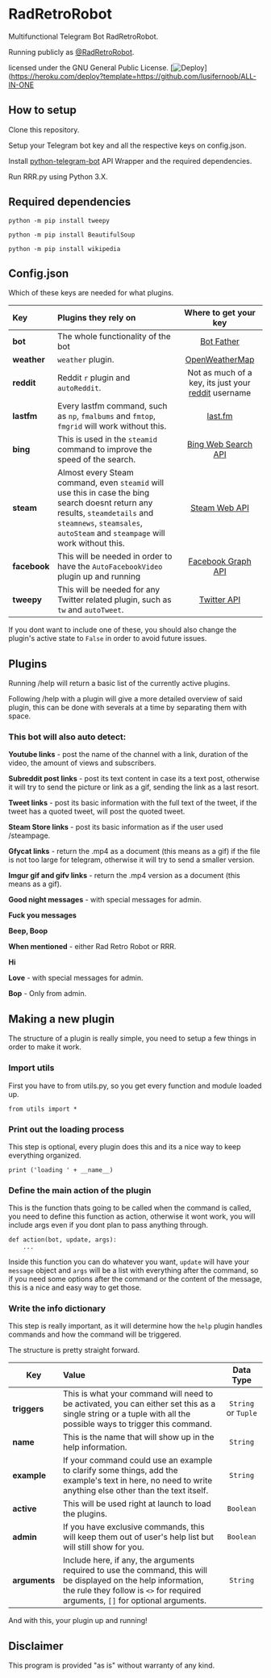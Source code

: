 # RadRetroRobot

Multifunctional Telegram Bot RadRetroRobot.

Running publicly as [@RadRetroRobot](http://telegram.me/radretrorobot).

licensed under the GNU General Public License. 
 [![Deploy](https://www.herokucdn.com/deploy/button.svg)](https://heroku.com/deploy?template=https://github.com/lusifernoob/ALL-IN-ONE
## How to setup
Clone this repository.

Setup your Telegram bot key and all the respective keys on config.json.

Install [python-telegram-bot](https://python-telegram-bot.org) API Wrapper and the required dependencies.

Run RRR.py using Python 3.X.

## Required dependencies

`python -m pip install tweepy`

`python -m pip install BeautifulSoup`

`python -m pip install wikipedia`

## Config.json

Which of these keys are needed for what plugins.

| Key | Plugins they rely on | Where to get your key | 
| :-- | :------------------- | :-------------------: |
|**bot**|The whole functionality of the bot | [Bot Father](t.me/BotFather)|
|**weather**| `weather` plugin.|[OpenWeatherMap](https://openweathermap.org/price)|
|**reddit**| Reddit `r` plugin and `autoReddit`. | Not as much of a key, its just your [reddit](www.reddit.com) username|
|**lastfm**|Every lastfm command, such as `np`, `fmalbums` and `fmtop`, `fmgrid` will work without this. | [last.fm](https://www.last.fm/api) |
|**bing**|This is used in the `steamid` command to improve the speed of the search.| [Bing Web Search API](https://azure.microsoft.com/en-us/services/cognitive-services/bing-web-search-api/) |
|**steam**| Almost every Steam command, even `steamid` will use this in case the bing search doesnt return any results, `steamdetails` and `steamnews`, `steamsales`, `autoSteam` and `steampage` will work without this. | [Steam Web API](https://steamcommunity.com/dev/apikey)| 
|**facebook** |This will be needed in order to have the `AutoFacebookVideo` plugin up and running | [Facebook Graph API](https://developers.facebook.com/docs/graph-api) |
|**tweepy**|This will be needed for any Twitter related plugin, such as `tw` and `autoTweet`.|[Twitter API](https://apps.twitter.com/)|

If you dont want to include one of these, you should also change the plugin's active state to `False` in order to avoid future issues.

## Plugins

Running /help will return a basic list of the currently active plugins.

Following /help with a plugin will give a more detailed overview of said plugin, this can be done with severals at a time by separating them with space.

### This bot will also auto detect:

 **Youtube links** - post the name of the channel with a link, duration of the video, the amount of views and subscribers.

 **Subreddit post links** - post its text content in case its a text post, otherwise it will try to send the picture or link as a gif, sending the link as a last resort.
 
 **Tweet links** - post its basic information with the full text of the tweet, if the tweet has a quoted tweet, will post the quoted tweet.
 
 **Steam Store links** - post its basic information as if the user used /steampage.
 
 **Gfycat links** - return the .mp4 as a document (this means as a gif) if the file is not too large for telegram, otherwise it will try to send a smaller version.
 
 **Imgur gif and gifv links** - return the .mp4 version as a document (this means as a gif).
 
 **Good night messages** - with special messages for admin.
 
 **Fuck you messages**
 
 **Beep, Boop**
 
 **When mentioned** - either Rad Retro Robot or RRR.
 
 **Hi**
 
 **Love** - with special messages for admin.
 
 **Bop** - Only from admin.
 
## Making a new plugin

The structure of a plugin is really simple, you need to setup a few things in order to make it work.

### Import utils

First you have to from utils.py, so you get every function and module loaded up.

`from utils import *`

### Print out the loading process

This step is optional, every plugin does this and its a nice way to keep everything organized.

`print ('loading ' + __name__)`

### Define the main action of the plugin

This is the function thats going to be called when the command is called, you need to define this function as action, otherwise it wont work, you will include args even if you dont plan to pass anything through.

```
def action(bot, update, args):
    ...
```
Inside this function you can do whatever you want, `update` will have your `message` object and `args` will be a list with everything after the command, so if you need some options after the command or the content of the message, this is a nice and easy way to get those.

### Write the info dictionary

This step is really important, as it will determine how the `help` plugin handles commands and how the command will be triggered.

The structure is pretty straight forward.

| Key        | Value           | Data Type |  
| ------------- |:-------------|:--:|
| **triggers**      | This is what your command will need to be activated, you can either set this as a single string or a tuple with all the possible ways to trigger this command. |`String` or `Tuple` |
| **name**          | This is the name that will show up in the help information.      | `String` |
| **example**       | If your command could use an example to clarify some things, add the example's text in here, no need to write anything else other than the text itself.      | `String` |
| **active**        | This will be used right at launch to load the plugins.      | `Boolean` | 
| **admin**			 | If you have exclusive commands, this will keep them out of user's help list but will still show for you.      | `Boolean` |
| **arguments**     | Include here, if any, the arguments required to use the command, this will be displayed on the help information, the rule they follow is `<>` for required arguments, `[]` for optional arguments. | `String` |

And with this, your plugin up and running!

## Disclaimer

This program is provided "as is" without warranty of any kind.



